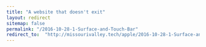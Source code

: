 ```yaml
---
title: "A website that doesn't exit"
layout: redirect
sitemap: false
permalink: "/2016-10-28-1-Surface-and-Touch-Bar"
redirect_to:  "http://missourivalley.tech/apple/2016-10-28-1-Surface-and-Touch-Bar"
---
```

